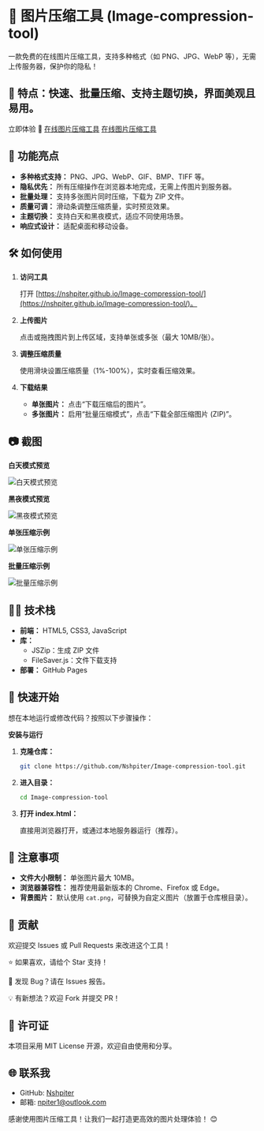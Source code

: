 # 📸 图片压缩工具 (Image-compression-tool)

一款免费的在线图片压缩工具，支持多种格式（如 PNG、JPG、WebP 等），无需上传服务器，保护你的隐私！

## 🌟 特点：快速、批量压缩、支持主题切换，界面美观且易用。

立即体验 🚀 [在线图片压缩工具](https://image-compression-tool-eight.vercel.app/)  [在线图片压缩工具](https://charming-chimera-6554bc.netlify.app/)

## 🎯 功能亮点

*   **多种格式支持：** PNG、JPG、WebP、GIF、BMP、TIFF 等。
*   **隐私优先：** 所有压缩操作在浏览器本地完成，无需上传图片到服务器。
*   **批量处理：** 支持多张图片同时压缩，下载为 ZIP 文件。
*   **质量可调：** 滑动条调整压缩质量，实时预览效果。
*   **主题切换：** 支持白天和黑夜模式，适应不同使用场景。
*   **响应式设计：** 适配桌面和移动设备。

## 🛠️ 如何使用

1.  **访问工具**

    打开 [https://nshpiter.github.io/Image-compression-tool/](https://nshpiter.github.io/Image-compression-tool/)。

2.  **上传图片**

    点击或拖拽图片到上传区域，支持单张或多张（最大 10MB/张）。

3.  **调整压缩质量**

    使用滑块设置压缩质量（1%-100%），实时查看压缩效果。

4.  **下载结果**

    *   **单张图片：** 点击“下载压缩后的图片”。
    *   **多张图片：** 启用“批量压缩模式”，点击“下载全部压缩图片 (ZIP)”。

## 📷 截图

**白天模式预览**

![白天模式预览](https://github.com/user-attachments/assets/21923332-779f-4298-8a7c-8f612b1141bd)

**黑夜模式预览**

![黑夜模式预览](https://github.com/user-attachments/assets/ca205572-0fc8-4c56-b238-68ecd7f2c335)

**单张压缩示例**

![单张压缩示例](https://github.com/user-attachments/assets/a0925399-2d34-43d0-855c-cab21668cfdc)

**批量压缩示例**

![批量压缩示例](https://github.com/user-attachments/assets/cad73c54-f52f-4fc4-8384-cf717c207c1f)

## 🧑‍💻 技术栈

*   **前端：** HTML5, CSS3, JavaScript
*   **库：**
    *   JSZip：生成 ZIP 文件
    *   FileSaver.js：文件下载支持
*   **部署：** GitHub Pages

## 🚀 快速开始

想在本地运行或修改代码？按照以下步骤操作：

**安装与运行**

1.  **克隆仓库：**

    ```bash
    git clone https://github.com/Nshpiter/Image-compression-tool.git
    ```

2.  **进入目录：**

    ```bash
    cd Image-compression-tool
    ```

3.  **打开 index.html：**

    直接用浏览器打开，或通过本地服务器运行（推荐）。

## 📝 注意事项

*   **文件大小限制：** 单张图片最大 10MB。
*   **浏览器兼容性：** 推荐使用最新版本的 Chrome、Firefox 或 Edge。
*   **背景图片：** 默认使用 `cat.png`，可替换为自定义图片（放置于仓库根目录）。

## 🤝 贡献

欢迎提交 Issues 或 Pull Requests 来改进这个工具！

⭐ 如果喜欢，请给个 Star 支持！

🐛 发现 Bug？请在 Issues 报告。

💡 有新想法？欢迎 Fork 并提交 PR！

## 📜 许可证

本项目采用 MIT License 开源，欢迎自由使用和分享。

## 🌐 联系我

*   GitHub: [Nshpiter](https://github.com/Nshpiter)
*   邮箱: npiter1@outlook.com

感谢使用图片压缩工具！让我们一起打造更高效的图片处理体验！ 😊
